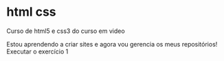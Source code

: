 # html css
 Curso de html5 e css3 do curso em video

Estou aprendendo a criar sites e agora vou gerencia os meus repositórios!
<a herf= "https://github.com/Pr7ncex/html-css/tree/main/EXE1" >Executar o exercício 1</a>